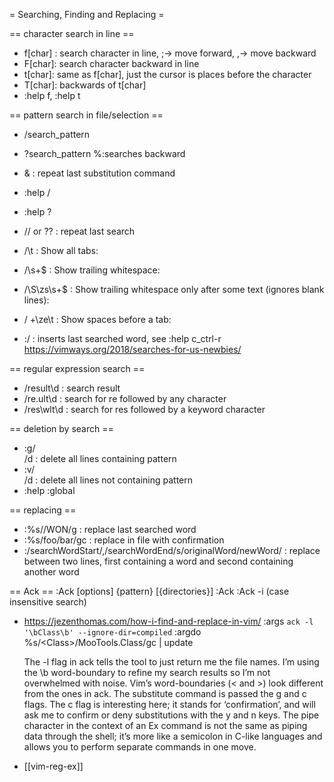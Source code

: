 = Searching, Finding and Replacing =

== character search in line ==
* f[char] : search character in line, ;-> move forward, ,-> move backward
* F[char]: search character backward in line
* t[char]: same as f[char], just the cursor is places before the character
* T[char]: backwards of t[char]
* :help f, :help t

== pattern search in file/selection ==
* /search_pattern
* ?search_pattern %:searches backward
* & : repeat last substitution command
* :help /
* :help ?
* // or ?? : repeat last search

* /\t : Show all tabs:

* /\s\+$ : Show trailing whitespace:

* /\S\zs\s\+$ : Show trailing whitespace only after some text (ignores blank lines):

* / \+\ze\t : Show spaces before a tab:


* :<C-r>/ : inserts last searched word, see :help c_ctrl-r
https://vimways.org/2018/searches-for-us-newbies/

== regular expression search ==
* /result\d : search result<number>
* /re.ult\d : search for re followed by any character
* /res\wlt\d : search for res followed by a keyword character

== deletion by search ==
* :g/<search here>/d : delete all lines containing pattern
* :v/<search here>/d : delete all lines not containing pattern
* :help :global

== replacing ==
* :%s//WON/g : replace last searched word
* :%s/foo/bar/gc : replace in file with confirmation
* :/searchWordStart/,/searchWordEnd/s/originalWord/newWord/<cr> : replace between two lines, first containing a word and second containing another word

== Ack ==
:Ack [options] {pattern} [{directories}]
:Ack <pattern>
:Ack -i <pattern> (case insensitive search)


* https://jezenthomas.com/how-i-find-and-replace-in-vim/
  :args `ack -l '\bClass\b' --ignore-dir=compiled`
  :argdo %s/\<Class\>/MooTools.Class/gc | update

  The -l flag in ack tells the tool to just return me the file names. I’m using the \b word-boundary to refine my search results so I’m not overwhelmed with noise.
  Vim’s word-boundaries (\< and \>) look different from the ones in ack.
  The substitute command is passed the g and c flags. The c flag is interesting here; it stands for ‘confirmation’, and will ask me to confirm or deny substitutions with the y and n keys.
  The pipe character in the context of an Ex command is not the same as piping data through the shell; it’s more like a semicolon in C-like languages and allows you to perform separate commands in one move.


* [[vim-reg-ex]]
